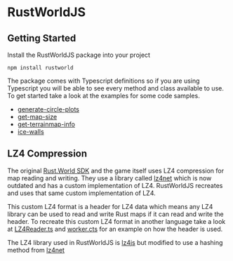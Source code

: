 # RustWorldJS

## Getting Started

Install the RustWorldJS package into your project
```
npm install rustworld
```

The package comes with Typescript definitions so if you are using Typescript you will be able to see every method and class available to use. To get started take a look at the examples for some code samples.

 - [generate-circle-plots](https://github.com/Dezinater/RustWorldJS/tree/master/examples/generate-circle-plots)
 - [get-map-size](https://github.com/Dezinater/RustWorldJS/tree/master/examples/get-map-size)
 - [get-terrainmap-info](https://github.com/Dezinater/RustWorldJS/tree/master/examples/get-terrainmap-info)
 - [ice-walls](https://github.com/Dezinater/RustWorldJS/tree/master/examples/ice-walls)

## LZ4 Compression

The original [Rust.World SDK](https://github.com/Facepunch/Rust.World) and the game itself uses LZ4 compression for map reading and writing. They use a library called [lz4net](https://github.com/MiloszKrajewski/lz4net) which is now outdated and has a custom implementation of LZ4. RustWorldJS recreates and uses that same custom implementation of LZ4. 

This custom LZ4 format is a header for LZ4 data which means any LZ4 library can be used to read and write Rust maps if it can read and write the header. To recreate this custom LZ4 format in another language take a look at [LZ4Reader.ts](https://github.com/Dezinater/RustWorldJS/blob/master/src/LZ4Reader.ts#L52) and [worker.cts](https://github.com/Dezinater/RustWorldJS/blob/master/src/worker.cts#L30) for an example on how the header is used.

The LZ4 library used in RustWorldJS is [lz4js](https://github.com/Benzinga/lz4js) but modified to use a hashing method from [lz4net](https://github.com/MiloszKrajewski/lz4net)